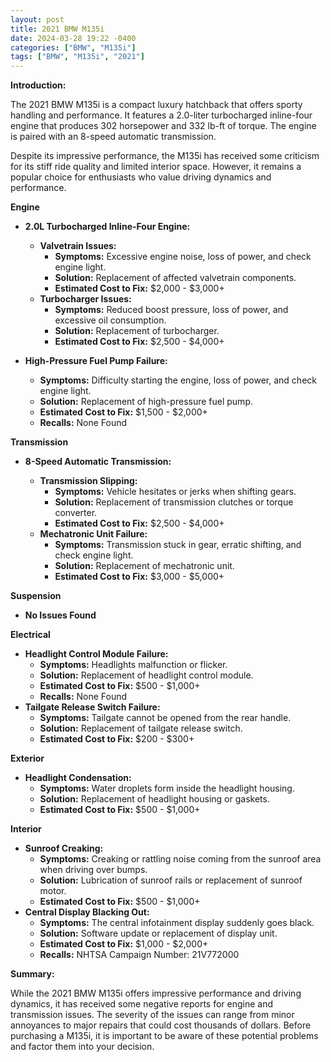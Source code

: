 ```yaml
---
layout: post
title: 2021 BMW M135i
date: 2024-03-28 19:22 -0400
categories: ["BMW", "M135i"]
tags: ["BMW", "M135i", "2021"]
---
```

**Introduction:**

The 2021 BMW M135i is a compact luxury hatchback that offers sporty handling and performance. It features a 2.0-liter turbocharged inline-four engine that produces 302 horsepower and 332 lb-ft of torque. The engine is paired with an 8-speed automatic transmission.

Despite its impressive performance, the M135i has received some criticism for its stiff ride quality and limited interior space. However, it remains a popular choice for enthusiasts who value driving dynamics and performance.

**Engine**

* **2.0L Turbocharged Inline-Four Engine:**

  * **Valvetrain Issues:**
    * **Symptoms:** Excessive engine noise, loss of power, and check engine light.
    * **Solution:** Replacement of affected valvetrain components.
    * **Estimated Cost to Fix:** $2,000 - $3,000+
  * **Turbocharger Issues:**
    * **Symptoms:** Reduced boost pressure, loss of power, and excessive oil consumption.
    * **Solution:** Replacement of turbocharger.
    * **Estimated Cost to Fix:** $2,500 - $4,000+
* **High-Pressure Fuel Pump Failure:**
  * **Symptoms:** Difficulty starting the engine, loss of power, and check engine light.
  * **Solution:** Replacement of high-pressure fuel pump.
  * **Estimated Cost to Fix:** $1,500 - $2,000+
  * **Recalls:** None Found

**Transmission**

* **8-Speed Automatic Transmission:**

  * **Transmission Slipping:**
    * **Symptoms:** Vehicle hesitates or jerks when shifting gears.
    * **Solution:** Replacement of transmission clutches or torque converter.
    * **Estimated Cost to Fix:** $2,500 - $4,000+
  * **Mechatronic Unit Failure:**
    * **Symptoms:** Transmission stuck in gear, erratic shifting, and check engine light.
    * **Solution:** Replacement of mechatronic unit.
    * **Estimated Cost to Fix:** $3,000 - $5,000+

**Suspension**

* **No Issues Found**

**Electrical**

* **Headlight Control Module Failure:**
  * **Symptoms:** Headlights malfunction or flicker.
  * **Solution:** Replacement of headlight control module.
  * **Estimated Cost to Fix:** $500 - $1,000+
  * **Recalls:** None Found
* **Tailgate Release Switch Failure:**
  * **Symptoms:** Tailgate cannot be opened from the rear handle.
  * **Solution:** Replacement of tailgate release switch.
  * **Estimated Cost to Fix:** $200 - $300+

**Exterior**

* **Headlight Condensation:**
  * **Symptoms:** Water droplets form inside the headlight housing.
  * **Solution:** Replacement of headlight housing or gaskets.
  * **Estimated Cost to Fix:** $500 - $1,000+

**Interior**

* **Sunroof Creaking:**
  * **Symptoms:** Creaking or rattling noise coming from the sunroof area when driving over bumps.
  * **Solution:** Lubrication of sunroof rails or replacement of sunroof motor.
  * **Estimated Cost to Fix:** $500 - $1,000+
* **Central Display Blacking Out:**
  * **Symptoms:** The central infotainment display suddenly goes black.
  * **Solution:** Software update or replacement of display unit.
  * **Estimated Cost to Fix:** $1,000 - $2,000+
  * **Recalls:** NHTSA Campaign Number: 21V772000

**Summary:**

While the 2021 BMW M135i offers impressive performance and driving dynamics, it has received some negative reports for engine and transmission issues. The severity of the issues can range from minor annoyances to major repairs that could cost thousands of dollars. Before purchasing a M135i, it is important to be aware of these potential problems and factor them into your decision.
